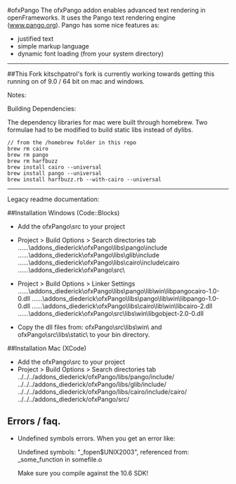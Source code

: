 #ofxPango
The ofxPango addon enables advanced text rendering in openFrameworks. It 
uses the Pango text rendering engine (www.pango.org). Pango has some nice
features as:

- justified text
- simple markup language
- dynamic font loading (from your system directory)

-----

##This Fork
kitschpatrol's fork is currently working towards getting this running on of 9.0 / 64 bit on mac and windows.

Notes:

Building Dependencies:

The dependency libraries for mac were built through homebrew. Two formulae had to be modified to build static libs instead of dylibs.

	// from the /homebrew folder in this repo
	brew rm cairo
	brew rm pango
	brew rm harfbuzz
	brew install cairo --universal
	brew install pango --universal
	brew install harfbuzz.rb --with-cairo --universal


-----

Legacy readme documentation:

##Installation Windows (Code::Blocks)
- Add the ofxPango\src to your project
- Project > Build Options > Search directories tab
		..\..\..\addons_diederick\ofxPango\libs\pango\include\
		..\..\..\addons_diederick\ofxPango\libs\glib\include\
		..\..\..\addons_diederick\ofxPango\libs\cairo\include\cairo\
		..\..\..\addons_diederick\ofxPango\src\
		
- Project > Build Options > Linker Settings
		..\..\..\addons_diederick\ofxPango\libs\pango\lib\win\libpangocairo-1.0-0.dll
		..\..\..\addons_diederick\ofxPango\libs\pango\lib\win\libpango-1.0-0.dll
		..\..\..\addons_diederick\ofxPango\libs\cairo\lib\win\libcairo-2.dll
		..\..\..\addons_diederick\ofxPango\src\libs\win\libgobject-2.0-0.dll
		
- Copy the dll files from: ofxPango\src\libs\win\ and ofxPango\src\libs\static\ to your bin directory. 


##Installation Mac (XCode)
- Add the ofxPango\src to your project
- Project > Build Options > Search directories tab
	../../../addons_diederick/ofxPango/libs/pango/include/
	../../../addons_diederick/ofxPango/libs/glib/include/
	../../../addons_diederick/ofxPango/libs/cairo/include/cairo/
	../../../addons_diederick/ofxPango/src/

	
## Errors / faq.
- 	Undefined  symbols errors.
	When you get an error like:

	Undefined symbols:
	  "_fopen$UNIX2003", referenced from:
		  _some_function in somefile.o
	
	Make sure you compile against the 10.6 SDK!



